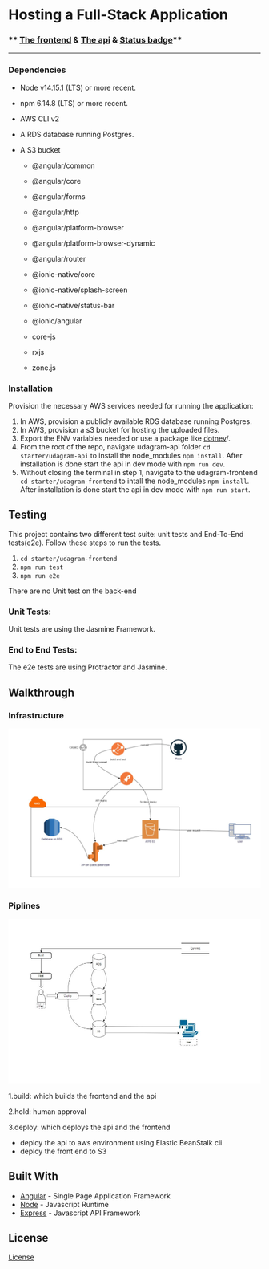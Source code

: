 # Hosting a Full-Stack Application

### \*\* [The frontend](http://workspacework.s3-website-us-east-1.amazonaws.com/) & [The api](http://udagram-api-dev.eba-mgpqrxmf.us-east-1.elasticbeanstalk.com/) & [Status badge](https://app.circleci.com/pipelines/github/f-a-t-h-e/Hosting-a-Full-Stack-Application/75/workflows/9fe4bf4b-0dad-4ca0-87a8-dbae87d871a2/jobs/127/badge.svg)\*\*

---

### Dependencies

- Node v14.15.1 (LTS) or more recent.

- npm 6.14.8 (LTS) or more recent.

- AWS CLI v2

- A RDS database running Postgres.

- A S3 bucket

  - @angular/common

  - @angular/core

  - @angular/forms

  - @angular/http

  - @angular/platform-browser

  - @angular/platform-browser-dynamic

  - @angular/router

  - @ionic-native/core

  - @ionic-native/splash-screen

  - @ionic-native/status-bar

  - @ionic/angular

  - core-js

  - rxjs

  - zone.js

### Installation

Provision the necessary AWS services needed for running the application:

1. In AWS, provision a publicly available RDS database running Postgres. <Place holder for link to classroom article>
1. In AWS, provision a s3 bucket for hosting the uploaded files. <Place holder for tlink to classroom article>
1. Export the ENV variables needed or use a package like [dotnev](https://www.npmjs.com/package/dotenv)/.
1. From the root of the repo, navigate udagram-api folder `cd starter/udagram-api` to install the node_modules `npm install`. After installation is done start the api in dev mode with `npm run dev`.
1. Without closing the terminal in step 1, navigate to the udagram-frontend `cd starter/udagram-frontend` to intall the node_modules `npm install`. After installation is done start the api in dev mode with `npm run start`.

## Testing

This project contains two different test suite: unit tests and End-To-End tests(e2e). Follow these steps to run the tests.

1. `cd starter/udagram-frontend`
1. `npm run test`
1. `npm run e2e`

There are no Unit test on the back-end

### Unit Tests:

Unit tests are using the Jasmine Framework.

### End to End Tests:

The e2e tests are using Protractor and Jasmine.

## Walkthrough

### Infrastructure

![infrastructure](https://github.com/f-a-t-h-e/Hosting-a-Full-Stack-Application/blob/main/screenshots/infraJPG.JPG?raw=true)

### Piplines

![infrastructure](https://github.com/f-a-t-h-e/Hosting-a-Full-Stack-Application/blob/main/screenshots/pipline%20diagramJPG.JPG?raw=true)

1.build: which builds the frontend and the api

2.hold: human approval

3.deploy: which deploys the api and the frontend

- deploy the api to aws environment using Elastic BeanStalk cli
- deploy the front end to S3

## Built With

- [Angular](https://angular.io/) - Single Page Application Framework
- [Node](https://nodejs.org) - Javascript Runtime
- [Express](https://expressjs.com/) - Javascript API Framework

## License

[License](LICENSE.txt)
